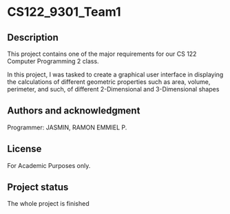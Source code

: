 # CS122_9301_Team1


## Description
This project contains one of the major requirements for our CS 122 Computer Programming 2 class.

In this project, I was tasked to create a graphical user interface in displaying the calculations of different geometric properties such as area, volume, perimeter, and such, of different 2-Dimensional and 3-Dimensional shapes

## Authors and acknowledgment
Programmer: JASMIN, RAMON EMMIEL P.

## License
For Academic Purposes only.

## Project status
The whole project is finished


